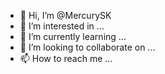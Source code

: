 - 👋 Hi, I’m @MercurySK
- 👀 I’m interested in ...
- 🌱 I’m currently learning ...
- 💞️ I’m looking to collaborate on ...
- 📫 How to reach me ...

<!---
MercurySK/MercurySK is a ✨ special ✨ repository because its `README.md` (this file) appears on your GitHub profile.
You can click the Preview link to take a look at your changes.
--->
